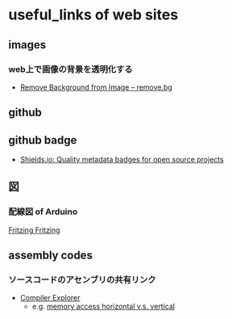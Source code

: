 # useful_links of web sites

## images
### web上で画像の背景を透明化する
* [Remove Background from Image – remove\.bg]( https://www.remove.bg/ )

## github
## github badge
* [Shields\.io: Quality metadata badges for open source projects]( https://shields.io/ )

## 図
### 配線図 of Arduino
[Fritzing Fritzing]( http://fritzing.org/home/ )

## assembly codes
### ソースコードのアセンブリの共有リンク
* [Compiler Explorer]( https://godbolt.org/ )
  * e.g. [memory access horizontal v.s. vertical]( https://godbolt.org/z/qSrSXN )
